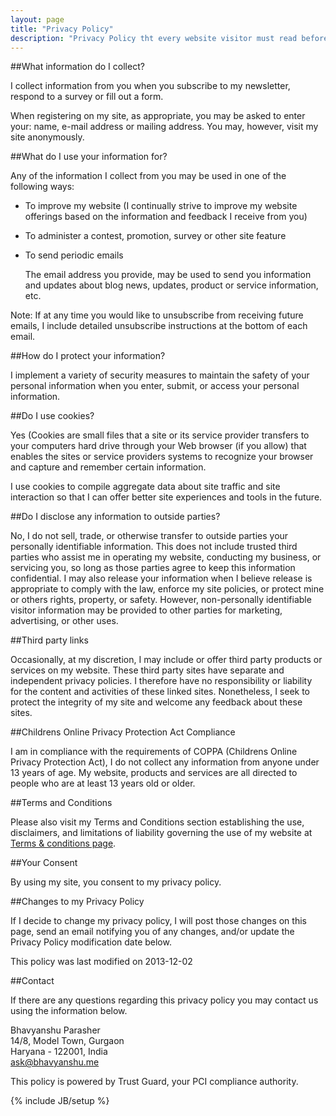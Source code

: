 ```yaml
---
layout: page
title: "Privacy Policy"
description: "Privacy Policy tht every website visitor must read before entering any personal data."
---
```


##What information do I collect?

I collect information from you when you subscribe to my newsletter, respond to a survey or fill out a form.

When registering on my site, as appropriate, you may be asked to enter your: name, e-mail address or mailing address. You may, however, visit my site anonymously.

##What do I use your information for?

Any of the information I collect from you may be used in one of the following ways:

* To improve my website
(I continually strive to improve my website offerings based on the information and feedback I receive from you)


* To administer a contest, promotion, survey or other site feature


* To send periodic emails

    The email address you provide, may be used to send you information and updates about blog news, updates, product or service information, etc.

Note: If at any time you would like to unsubscribe from receiving future emails, I include detailed unsubscribe instructions at the bottom of each email.

##How do I protect your information?

I implement a variety of security measures to maintain the safety of your personal information when you enter, submit, or access your personal information.

##Do I use cookies?

Yes (Cookies are small files that a site or its service provider transfers to your computers hard drive through your Web browser (if you allow) that enables the sites or service providers systems to recognize your browser and capture and remember certain information.

I use cookies to compile aggregate data about site traffic and site interaction so that I can offer better site experiences and tools in the future.

##Do I disclose any information to outside parties?

No, I do not sell, trade, or otherwise transfer to outside parties your personally identifiable information. This does not include trusted third parties who assist me in operating my website, conducting my business, or servicing you, so long as those parties agree to keep this information confidential. I may also release your information when I believe release is appropriate to comply with the law, enforce my site policies, or protect mine or others rights, property, or safety. However, non-personally identifiable visitor information may be provided to other parties for marketing, advertising, or other uses.

##Third party links

Occasionally, at my discretion, I may include or offer third party products or services on my website. These third party sites have separate and independent privacy policies. I therefore have no responsibility or liability for the content and activities of these linked sites. Nonetheless, I seek to protect the integrity of my site and welcome any feedback about these sites.

##Childrens Online Privacy Protection Act Compliance

I am in compliance with the requirements of COPPA (Childrens Online Privacy Protection Act), I do not collect any information from anyone under 13 years of age. My website, products and services are all directed to people who are at least 13 years old or older.

##Terms and Conditions

Please also visit my Terms and Conditions section establishing the use, disclaimers, and limitations of liability governing the use of my website at [Terms & conditions page](http://bhavyanshu.me/terms.html).

##Your Consent

By using my site, you consent to my privacy policy.

##Changes to my Privacy Policy

If I decide to change my privacy policy, I will post those changes on this page, send an email notifying you of any changes, and/or update the Privacy Policy modification date below.

This policy was last modified on 2013-12-02

##Contact

If there are any questions regarding this privacy policy you may contact us using the information below.

Bhavyanshu Parasher      
14/8, Model Town, Gurgaon            
Haryana - 122001, India    
ask@bhavyanshu.me

This policy is powered by Trust Guard, your PCI compliance authority.

{% include JB/setup %}
